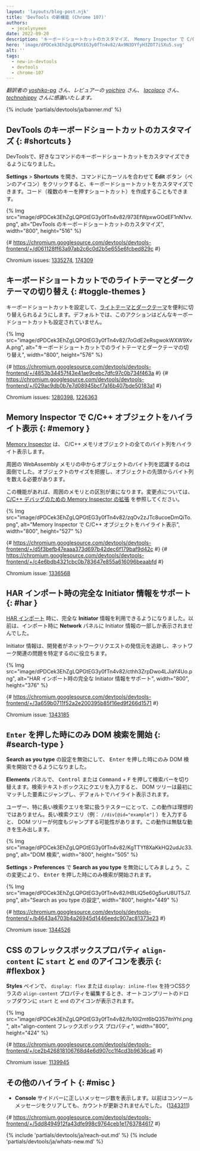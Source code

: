 ```yaml
---
layout: 'layouts/blog-post.njk'
title: 'DevTools の新機能 (Chrome 107)'
authors:
  - jecelynyeen
date: 2022-09-20
description: 'キーボードショートカットのカスタマイズ、 Memory Inspector で C/C++ オブジェクトのハイライト表示など'
hero: 'image/dPDCek3EhZgLQPGtEG3y0fTn4v82/Ax9N3DYfyH3ZOT7iSXu5.svg'
alt: ''
tags:
  - new-in-devtools
  - devtools
  - chrome-107
---
```


*翻訳者の [yoshiko-pg](https://github.com/yoshiko-pg) さん、レビュアーの [yoichiro](https://github.com/yoichiro) さん、 [lacolaco](https://github.com/lacolaco) さん、 [technohippy](https://github.com/technohippy) さんに感謝いたします。*

{% include 'partials/devtools/ja/banner.md' %}

<!-- Content starts here -->

<!-- ## Customize keyboard shortcuts in DevTools {: #shortcuts } -->
## DevTools のキーボードショートカットのカスタマイズ {: #shortcuts }

<!-- You can now customize keyboard shortcuts for your favorite commands in DevTools. -->
DevToolsで、好きなコマンドのキーボードショートカットをカスタマイズできるようになりました。

<!-- Go to **Settings** > **Shortcuts**, hover over a command and click the **Edit** button (pen icon) to customize the keyboard shortcut. You can create chords (a.k.a multi-key press shortcuts) as well.  -->
**Settings** > **Shortcuts** を開き、コマンドにカーソルを合わせて **Edit** ボタン（ペンのアイコン）をクリックすると、キーボードショートカットをカスタマイズできます。コード（複数のキーを押すショートカット）を作成することもできます。

{% Img src="image/dPDCek3EhZgLQPGtEG3y0fTn4v82/973EfWpxwGOdEF1nN1vv.png", alt="DevTools のキーボードショートカットのカスタマイズ", width="800", height="516" %}

{# https://chromium.googlesource.com/devtools/devtools-frontend/+/d061128ff63a97ab2c6c0d2b5e655e6fcbed829c #}

Chromium issues: [1335274](https://crbug.com/1335274), [174309](https://crbug.com/174309)


<!-- ## Toggle light and dark themes with keyboard shortcut {: #toggle-themes } -->
## キーボードショートカットでのライトテーマとダークテーマの切り替え {: #toggle-themes }

<!-- Configure a keyboard shortcut to toggle [light and dark themes](/docs/devtools/rendering/emulate-css/#emulate-css-media-feature-prefers-color-scheme) conveniently. By default, the action doesn’t map to any keyboard shortcut. -->
キーボードショートカットを設定して、[ライトテーマとダークテーマ](/docs/devtools/rendering/emulate-css/#emulate-css-media-feature-prefers-color-scheme)を便利に切り替えられるようにします。デフォルトでは、このアクションはどんなキーボードショートカットも設定されていません。

{% Img src="image/dPDCek3EhZgLQPGtEG3y0fTn4v82/7oGdE2eRsgwokWXW9XvA.png", alt="キーボードショートカットでのライトテーマとダークテーマの切り替え", width="800", height="576" %}

{# https://chromium.googlesource.com/devtools/devtools-frontend/+/4853b34457f43e41ae9cebc7dfc97c0b734f463a #}
{# https://chromium.googlesource.com/devtools/devtools-frontend/+/029ac9db0b7e7d08945bcf7a16b407bde50183a1 #}

Chromium issues: [1280398](https://crbug.com/1280398), [1226363](https://crbug.com/1226363)


<!-- ## Highlight C/C++ objects in the Memory Inspector {: #memory } -->
## Memory Inspector で C/C++ オブジェクトをハイライト表示 {: #memory }

<!-- The [Memory Inspector](/docs/devtools/memory-inspector/) highlights all the bytes of a C/C++ memory object. -->
[Memory Inspector](/docs/devtools/memory-inspector/) は、 C/C++ メモリオブジェクトの全てのバイト列をハイライト表示します。

<!-- Recognizing an object’s bytes among the surrounding WebAssembly memory was a pain point. You have to know the object’s size and count bytes from the object’s start. -->
周囲の WebAssembly メモリの中からオブジェクトのバイト列を認識するのは面倒でした。オブジェクトのサイズを把握し、オブジェクトの先頭からバイト列を数える必要があります。

<!-- With this feature,  it helps you tell them apart from the surrounding memory. See [Extending the Memory Inspector for C/C++ debugging](/blog/memory-inspector-extended-cpp/) to learn more about the changes. -->
この機能があれば、周囲のメモリとの区別が楽になります。変更点については、 [C/C++ デバッグのための Memory Inspector の拡張](/blog/memory-inspector-extended-cpp/) を参照してください。

{% Img src="image/dPDCek3EhZgLQPGtEG3y0fTn4v82/zqOv2zJTc8ucoeDmQiTo.png", alt="Memory Inspector で C/C++ オブジェクトをハイライト表示", width="800", height="527" %}

{# https://chromium.googlesource.com/devtools/devtools-frontend/+/d5f3befb47eaaa373d697b42dec6f179baf9d42c #}
{# https://chromium.googlesource.com/devtools/devtools-frontend/+/c4e6bdb4321cbc0b783647e855a616096beaabfd #}

Chromium issue: [1336568](https://crbug.com/1336568)


<!-- ## Support full initiator information for HAR import {: #har } -->
## HAR インポート時の完全な Initiator 情報をサポート {: #har }

<!-- Full **Initiator** information is available now for [HAR import](/docs/devtools/network/reference/#save-as-har). Previously, the **Network** panel only shows partial initiator information during import. -->
[HAR インポート](/docs/devtools/network/reference/#save-as-har) 時に、完全な **Initiator** 情報を利用できるようになりました。以前は、インポート時に **Network** パネルに Initiator 情報の一部しか表示されませんでした。

<!-- The initiator information helps developers to trace the origin of a network request and identify network-related issues.  -->
Initiator 情報は、開発者がネットワークリクエストの発信元を追跡し、ネットワーク関連の問題を特定するのに役立ちます。

{% Img src="image/dPDCek3EhZgLQPGtEG3y0fTn4v82/cthh3ZrpDwo4LJiaY4Uo.png", alt="HAR インポート時の完全な Initiator 情報をサポート", width="800", height="376" %}

{# https://chromium.googlesource.com/devtools/devtools-frontend/+/3a659b0711f52a2e200395b85f16ed9f266d1571 #}

Chromium issue: [1343185](https://crbug.com/1343185)



<!-- ## Start DOM search after pressing `Enter` {: #search-type } -->
## `Enter` を押した時にのみ DOM 検索を開始 {: #search-type }

<!-- You can now disable the **Search as you type** setting to always start DOM search after pressing <kbd>Enter</kbd>.  -->
**Search as you type** の設定を無効にして、 <kbd>Enter</kbd> を押した時にのみ DOM 検索を開始できるようになりました。

<!-- In the **Elements** panel, toggle the search bar with <kbd>Control</kbd> or <kbd>Command</kbd> + <kbd>F</kbd>. As you type a query in the search textbox, the DOM tree will jump to the first matching element and highlight it by default.  -->
**Elements** パネルで、 <kbd>Control</kbd> または <kbd>Command</kbd> + <kbd>F</kbd> を押して検索バーを切り替えます。検索テキストボックスにクエリを入力すると、 DOM ツリーは最初にマッチした要素にジャンプし、デフォルトでハイライト表示されます。

<!-- For users, especially testers who always work with lengthy search queries, this behavior is not ideal. The DOM tree might jump multiple times as you type in a lengthy search query (e.g. `//div[@id="example"]`). This behavior creates unnecessary motion. -->
ユーザー、特に長い検索クエリを常に扱うテスターにとって、この動作は理想的ではありません。長い検索クエリ（例： `//div[@id="example"]` ）を入力すると、 DOM ツリーが何度もジャンプする可能性があります。この動作は無駄な動きを生み出します。

{% Img src="image/dPDCek3EhZgLQPGtEG3y0fTn4v82/KgTTYf8XaKkHQ2udJc33.png", alt="DOM 検索", width="800", height="505" %}

<!-- Go to **Settings** > **Preferences**, disable **Search as you type**. With this change, the search will start only after you press <kbd>Enter</kbd>. -->
**Settings** > **Preferences** で **Search as you type** を無効にしてみましょう。この変更により、 <kbd>Enter</kbd> を押した時にのみ検索が開始されます。

{% Img src="image/dPDCek3EhZgLQPGtEG3y0fTn4v82/HBLiQ5e60g5urU8UT5J7.png", alt="Search as you type の設定", width="800", height="449" %}

{# https://chromium.googlesource.com/devtools/devtools-frontend/+/b4643a4703b4a26945d1446eedc907ac81373e23 #}

Chromium issue: [1344526](https://crbug.com/1344526)


<!-- ## Display `start` and `end` icons for `align-content` CSS flexbox properties {: #flexbox } -->
## CSS のフレックスボックスプロパティ `align-content` に `start` と `end` のアイコンを表示 {: #flexbox }

<!-- In the **Styles** pane, edit the `align-content` properties in a CSS class with `display: flex` or `display: inline-flex`. The `start` and `end` show in the auto-complete dropdown with icons. -->
**Styles** ペインで、 `display: flex` または `display: inline-flex` を持つCSSクラスの `align-content` プロパティを編集するとき、オートコンプリートのドロップダウンに `start` と `end` のアイコンが表示されます。

{% Img src="image/dPDCek3EhZgLQPGtEG3y0fTn4v82/fo10I2mt6bQ357itnYhl.png", alt="align-content フレックスボックス プロパティ", width="800", height="424" %}

{# https://chromium.googlesource.com/devtools/devtools-frontend/+/ce2b426818106768d4e6d907cc1f4cd3b9636ca6 #}

Chromium issue: [1139945](https://crbug.com/1139945)


<!-- ## Miscellaneous highlights {: #misc } -->
## その他のハイライト {: #misc }

<!-- - Display correct message counts in the **Console** sidebar. Previously, the counts didn't refresh when clearing console messages. ([1343311](https://crbug.com/1343311)) -->
- **Console** サイドバーに正しいメッセージ数を表示します。以前はコンソールメッセージをクリアしても、カウントが更新されませんでした。 ([1343311](https://crbug.com/1343311))

{# https://chromium.googlesource.com/devtools/devtools-frontend/+/5dd8494912fa43dfe998c9764ceb1e1763784617 #}


{% include 'partials/devtools/ja/reach-out.md' %}
{% include 'partials/devtools/ja/whats-new.md' %}
